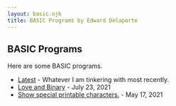 ```yaml
---
layout: basic.njk
title: BASIC Programs by Edward Delaporte
---
```


## BASIC Programs

Here are some BASIC programs.

+ [Latest](/basic/latest) - Whatever I am tinkering with most recently.
+ [Love and Binary](/basic/hearts) - July 23, 2021
+ [Show special printable characters.](/basic/specials) - May 17, 2021
